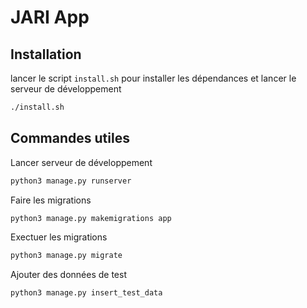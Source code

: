 # JARI App

## Installation
lancer le script `install.sh` pour installer les dépendances et lancer le serveur de développement

```bash
./install.sh
```


## Commandes utiles
Lancer serveur de développement
```bash
python3 manage.py runserver
```

Faire les migrations
```bash
python3 manage.py makemigrations app
```

Exectuer les migrations
```bash
python3 manage.py migrate
```

Ajouter des données de test
```bash
python3 manage.py insert_test_data
```